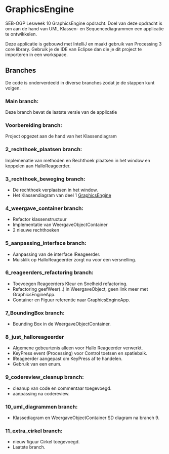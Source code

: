 # GraphicsEngine
SEB-OGP Lesweek 10 GraphicsEngine opdracht. Doel van deze opdracht is om aan de hand van UML Klassen- en Sequencediagrammen een applicatie te ontwikkelen.

Deze applicatie is gebouwd met IntelliJ en maakt gebruik van Processing 3 core library. Gebruik je de IDE van Eclipse dan die je dit project te importeren in een workspace.


## Branches
De code is onderverdeeld in diverse branches zodat je de stappen kunt volgen.

### Main branch:
Deze branch bevat de laatste versie van de applicatie

### Voorbereiding branch:
Project opgezet aan de hand van het Klassendiagram

### 2_rechthoek_plaatsen branch:
Implemenatie van methoden en Rechthoek plaatsen in het window en koppelen aan HalloReageerder.

### 3_rechthoek_beweging branch:
- De rechthoek verplaatsen in het window. 
- Het Klassendiagram van deel 1 [GraphicsEngine](GraphicsEngine/ontw/GraphicsEngine_1.pdf)

### 4_weergave_container branch:
- Refactor klassenstructuur
- Implementatie van WeergaveObjectContainer
- 2 nieuwe rechthoeken

### 5_aanpassing_interface branch:
- Aanpassing van de interface IReageerder.
- Muisklik op HalloReageerder zorgt nu voor een versnelling.

### 6_reageerders_refactoring branch:
- Toevoegen Reageerders Kleur en Snelheid refactoring.
- Refactoring geefWeer(..) in WeergaveObject, geen link meer met GraphicsEngineApp.
- Container en Figuur referentie naar GraphicsEngineApp.

### 7_BoundingBox branch:
- Bounding Box in de WeergaveObjectContainer.

### 8_just_halloreageerder
- Algemene gebeurtenis alleen voor Hallo Reageerder verwerkt.
- KeyPress event (Processing) voor Control toetsen en spatiebalk.
- IReageerder aangepast om KeyPress af te handelen.
- Gebruik van een enum.

### 9_codereview_cleanup branch:
- cleanup van code en commentaar toegevoegd.
- aanpassing na codereview.

### 10_uml_diagrammen branch:
- Klassediagram en WeergaveObjectContainer SD diagram na branch 9.

### 11_extra_cirkel branch:
- nieuw figuur Cirkel toegevoegd.
- Laatste branch.